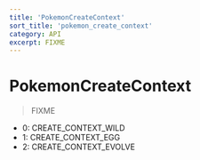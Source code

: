 ```yaml
---
title: 'PokemonCreateContext'
sort_title: 'pokemon_create_context'
category: API
excerpt: FIXME
---
```


# PokemonCreateContext

> FIXME

- 0: CREATE_CONTEXT_WILD
- 1: CREATE_CONTEXT_EGG
- 2: CREATE_CONTEXT_EVOLVE
